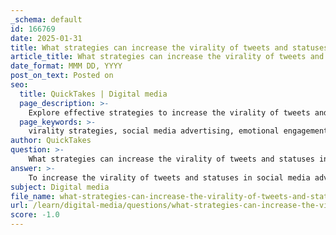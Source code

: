 ```yaml
---
_schema: default
id: 166769
date: 2025-01-31
title: What strategies can increase the virality of tweets and statuses in social media advertising?
article_title: What strategies can increase the virality of tweets and statuses in social media advertising?
date_format: MMM DD, YYYY
post_on_text: Posted on
seo:
  title: QuickTakes | Digital media
  page_description: >-
    Explore effective strategies to increase the virality of tweets and social media statuses, including emotional engagement, use of hashtags, audience participation, and timing.
  page_keywords: >-
    virality strategies, social media advertising, emotional engagement, hashtags, audience participation, concise copy, visual content, timing, trends, cross-promotion, humor
author: QuickTakes
question: >-
    What strategies can increase the virality of tweets and statuses in social media advertising?
answer: >-
    To increase the virality of tweets and statuses in social media advertising, several strategies can be employed:\n\n1. **Emotional Engagement**: Craft tweets that evoke strong emotional responses. Sharing authentic stories, testimonials, or behind-the-scenes content can create a narrative that resonates with the audience's feelings. Emotional appeal is a powerful tool that can lead to stronger brand loyalty and increased sharing.\n\n2. **Use of Hashtags**: Develop catchy and relevant hashtags that can enhance visibility and encourage sharing. A well-thought-out hashtag can help your content gain traction and become part of larger conversations on social media. For example, campaigns that utilize hashtags like #LiveYourBestLife can effectively promote a brand while encouraging user participation.\n\n3. **Encouraging Participation**: Invite your audience to engage with your content by asking questions, encouraging feedback, or creating polls. This participatory approach fosters a sense of community and makes the audience feel valued, increasing the likelihood of them sharing your content.\n\n4. **Concise and Impactful Copy**: Since tweets have a character limit, focus on creating concise, engaging content that captures attention quickly. Use descriptive and action verbs to convey your message effectively. Techniques such as parallel structure and plays-on-words can also make your tweets more memorable.\n\n5. **Visual Content**: Incorporate multimedia formats, such as images or videos, to complement your text. Visual content tends to attract more engagement and can enhance the overall impact of your message. Tweets with images are often shared more frequently than those without.\n\n6. **Timing and Trends**: Post your tweets at optimal times when your target audience is most active. Additionally, aligning your content with current trends or events can increase its relevance and shareability. Monitoring trending topics and participating in conversations can also help your tweets gain visibility.\n\n7. **Cross-Promotion**: Integrate your tweets with other advertising formats, such as Facebook posts or Instagram stories, to maximize exposure. This cross-platform strategy can help reinforce your message and reach a broader audience.\n\n8. **Humor and Wit**: Incorporate humor or clever wordplay in your tweets to make them more engaging. A light-hearted approach can resonate well with audiences and encourage sharing.\n\nBy implementing these strategies, brands can enhance the virality of their tweets and statuses, leading to greater engagement and reach in social media advertising.
subject: Digital media
file_name: what-strategies-can-increase-the-virality-of-tweets-and-statuses-in-social-media-advertising.md
url: /learn/digital-media/questions/what-strategies-can-increase-the-virality-of-tweets-and-statuses-in-social-media-advertising
score: -1.0
---
```


&nbsp;